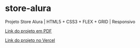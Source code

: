 # store-alura

Projeto Store Alura | HTML5 + CSS3 + FLEX + GRID | Responsivo

[Link do projeto em PDF](https://github.com/b0rb4/store-alura/blob/main/prototipo.pdf)

[Link do projeto no Vercel](https://store-alura-b0rb4.vercel.app)
